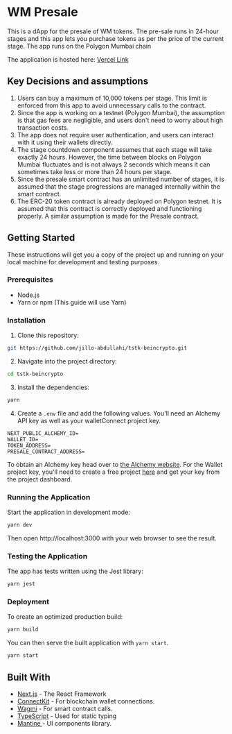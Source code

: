 # WM Presale

This is a dApp for the presale of WM tokens. The pre-sale runs in 24-hour stages and this app lets you purchase tokens as per the price of the current stage. The app runs on the Polygon Mumbai chain

The application is hosted here:
[Vercel Link](https://tstk-beincrypto.vercel.app/)

## Key Decisions and assumptions

1. Users can buy a maximum of 10,000 tokens per stage. This limit is enforced from this app to avoid unnecessary calls to the contract.
2. Since the app is working on a testnet (Polygon Mumbai), the assumption is that gas fees are negligible, and users don't need to worry about high transaction costs.
3. The app does not require user authentication, and users can interact with it using their wallets directly.
5. The stage countdown component assumes that each stage will take exactly 24 hours. However, the time between blocks on Polygon Mumbai fluctuates and is not always 2 seconds which means it can sometimes take less or more than 24 hours per stage.
6. Since the presale smart contract has an unlimited number of stages, it is assumed that the stage progressions are managed internally within the smart contract. 
7. The ERC-20 token contract is already deployed on Polygon testnet. It is assumed that this contract is correctly deployed and functioning properly. A similar assumption is made for the Presale contract.

## Getting Started

These instructions will get you a copy of the project up and running on your local machine for development and testing purposes.

### Prerequisites

- Node.js
- Yarn or npm (This guide will use Yarn)

### Installation

1. Clone this repository:

```bash
git https://github.com/jillo-abdullahi/tstk-beincrypto.git
```

2. Navigate into the project directory:

```bash
cd tstk-beincrypto
```

3. Install the dependencies:

```bash
yarn
```
4. Create a `.env` file and add the following values. You'll need an Alchemy API key as well as your walletConnect project key. 
```
NEXT_PUBLIC_ALCHEMY_ID=
WALLET_ID=
TOKEN_ADDRESS=
PRESALE_CONTRACT_ADDRESS=
```

To obtain an Alchemy key head over to [the Alchemy website](https://alchemy.com/).
For the Wallet project key, you'll need to create a free project [here](https://cloud.walletconnect.com/sign-in) and get your key from the project dashboard.

### Running the Application

Start the application in development mode:

```bash
yarn dev
```

Then open http://localhost:3000 with your web browser to see the result.

### Testing the Application

The app has tests written using the Jest library:

```bash
yarn jest
```

### Deployment

To create an optimized production build:

```bash
yarn build
```

You can then serve the built application with `yarn start`.

```bash
yarn start
```

## Built With

- [Next.js](https://nextjs.org/) - The React Framework
- [ConnectKit](https://docs.family.co/connectkit) - For blockchain wallet connections.
- [Wagmi](https://wagmi.sh/) - For smart contract calls.
- [TypeScript](https://www.typescriptlang.org/) - Used for static typing
- [Mantine ](https://mantine.dev/) - UI components library.

